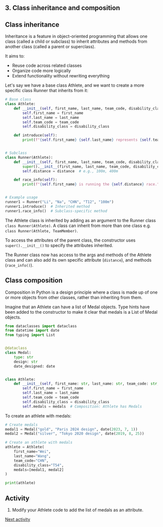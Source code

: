 ## 3. Class inheritance and composition

## Class inheritance

Inheritance is a feature in object-oriented programming that allows one class (called a child or subclass) to inherit
attributes and methods from another class (called a parent or superclass).

It aims to:

- Reuse code across related classes
- Organize code more logically
- Extend functionality without rewriting everything

Let's say we have a base class Athlete, and we want to create a more specific class Runner that inherits from it:

```python
# Base class
class Athlete:
    def __init__(self, first_name, last_name, team_code, disability_class):
        self.first_name = first_name
        self.last_name = last_name
        self.team_code = team_code
        self.disability_class = disability_class

    def introduce(self):
        print(f"{self.first_name} {self.last_name} represents {self.team_code} in class {self.disability_class}.")


# Subclass
class Runner(Athlete):
    def __init__(self, first_name, last_name, team_code, disability_class, distance):
        super().__init__(first_name, last_name, team_code, disability_class)
        self.distance = distance  # e.g., 100m, 400m

    def race_info(self):
        print(f"{self.first_name} is running the {self.distance} race.")


# Example usage
runner1 = Runner("Li", "Na", "CHN", "T12", "100m")
runner1.introduce()  # Inherited method
runner1.race_info()  # Subclass-specific method
```

The Athlete class is inherited by adding as an argument to the Runner class `class Runner(Athlete)`. A class can inherit
from more than one class e.g. `class Runner(Athlete, TeamMember)`.

To access the attributes of the parent class, the constructor uses `super().__init__()` to specify the attributes
inherited.

The Runner class now has access to the args and methods of the Athlete class and can also add its own specific
attribute (`distance`), and methods (`race_info()`).

## Class composition

Composition in Python is a design principle where a class is made up of one or more objects from other classes, rather
than inheriting from them.

Imagine that an Athlete can have a list of Medal objects. Type hints have been added to the constructor to make it clear
that medals is a List of Medal objects.

```python
from dataclasses import dataclass
from datetime import date
from typing import List


@dataclass
class Medal:
    type: str
    design: str
    date_designed: date


class Athlete:
    def __init__(self, first_name: str, last_name: str, team_code: str, disability_class: str, medals: List[Medal]):
        self.first_name = first_name
        self.last_name = last_name
        self.team_code = team_code
        self.disability_class = disability_class
        self.medals = medals  # Composition: Athlete has Medals
```

To create an athlete with medals:
```python
# Create medals
medal1 = Medal("gold", "Paris 2024 design", date(2023, 7, 1))
medal2 = Medal("silver", "Tokyo 2020 design", date(2019, 8, 25))

# Create an athlete with medals
athlete = Athlete(
    first_name="Wei",
    last_name="Wang",
    team_code="CHN",
    disability_class="T54",
    medals=[medal1, medal2]
)

print(athlete)
```

## Activity
1. Modify your Athlete code to add the list of medals as an attribute.

[Next activity](5-04-pydantic.md)